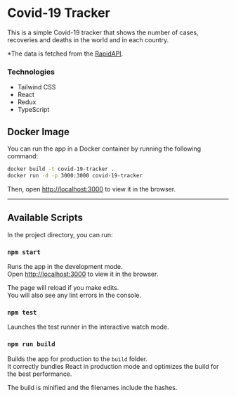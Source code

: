 # Covid-19 Tracker

This is a simple Covid-19 tracker that shows the number of cases, recoveries and deaths in the world and in each country.

*The data is fetched from the [RapidAPI]( https://rapidapi.com/axisbits-axisbits-default/api/covid-19-statistics/).

### Technologies
- Tailwind CSS
- React
- Redux
- TypeScript

## Docker Image

You can run the app in a Docker container by running the following command:

```bash
docker build -t covid-19-tracker .
docker run -d -p 3000:3000 covid-19-tracker
```

Then, open [http://localhost:3000](http://localhost:3000) to view it in the browser.

<hr />

## Available Scripts

In the project directory, you can run:

### `npm start`

Runs the app in the development mode.\
Open [http://localhost:3000](http://localhost:3000) to view it in the browser.

The page will reload if you make edits.\
You will also see any lint errors in the console.

### `npm test`

Launches the test runner in the interactive watch mode.

### `npm run build`

Builds the app for production to the `build` folder.\
It correctly bundles React in production mode and optimizes the build for the best performance.

The build is minified and the filenames include the hashes.

